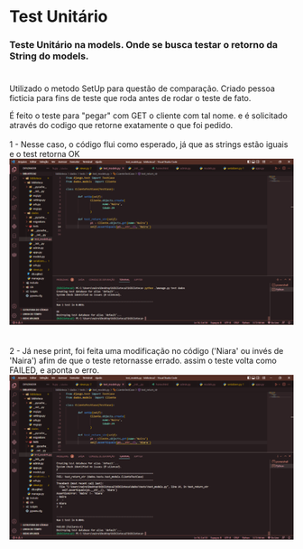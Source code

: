 # Test Unitário

### Teste Unitário na models. Onde se busca testar o retorno da String do models.

#

Utilizado o metodo SetUp para questão de comparação. Criado pessoa ficticia para fins de teste que roda antes de rodar o teste de fato.

É feito o teste para "pegar" com GET o cliente com tal nome.
e é solicitado através do codigo que retorne exatamente o que foi pedido. 
<br>
<br>
1 - Nesse caso, o código flui como esperado, já que as strings estão iguais e o test retorna OK
![test_unitario_ok](https://github.com/nairasn/projeto_django2/blob/main/prints/test_unitario_ok.png)
<br>
<br>
<br>
2 - Já nese print, foi feita uma modificação no código ('Niara' ou invés de 'Naira') afim de que o teste retornasse errado. 
assim o teste volta como FAILED, e aponta o erro. 
![test_unitario_erro](https://github.com/nairasn/projeto_django2/blob/main/prints/test_unitario_erro.png)

